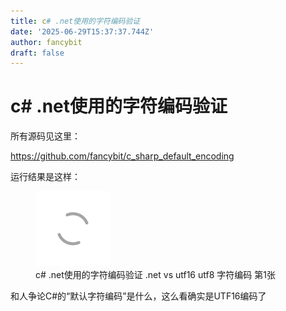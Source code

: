 ```yaml
---
title: c# .net使用的字符编码验证
date: '2025-06-29T15:37:37.744Z'
author: fancybit
draft: false
---
```

<div class="header"><h1 class="single-title animate__animated animate__pulse animate__faster">c# .net使用的字符编码验证</h1></div>

<div class="content" id="content"><p>所有源码见这里：</p><p><!-- raw HTML omitted --><a href="https://github.com/fancybit/c_sharp_default_encoding" target="_blank" rel="external nofollow noopener noreferrer">https://github.com/fancybit/c_sharp_default_encoding</a><!-- raw HTML omitted --></p><!-- raw HTML omitted --><!-- raw HTML omitted --><p>运行结果是这样：</p><p></p><figure><a class="lightgallery" href="https://www.fancybit.top/zb_users/upload/2019/09/201909201568979800122350.png" data-thumbnail="https://www.fancybit.top/zb_users/upload/2019/09/201909201568979800122350.png" data-sub-html="<h2>c# .net使用的字符编码验证  .net vs utf16 utf8 字符编码 第1张</h2><p>c# .net使用的字符编码验证  .net vs utf16 utf8 字符编码 第1张</p>"><img class="lazyload" src="/svg/loading.min.svg" data-src="https://www.fancybit.top/zb_users/upload/2019/09/201909201568979800122350.png" data-srcset="https://www.fancybit.top/zb_users/upload/2019/09/201909201568979800122350.png, https://www.fancybit.top/zb_users/upload/2019/09/201909201568979800122350.png 1.5x, https://www.fancybit.top/zb_users/upload/2019/09/201909201568979800122350.png 2x" data-sizes="auto" alt="c# .net使用的字符编码验证  .net vs utf16 utf8 字符编码 第1张" title="c# .net使用的字符编码验证  .net vs utf16 utf8 字符编码 第1张"></a><figcaption class="image-caption">c# .net使用的字符编码验证 .net vs utf16 utf8 字符编码 第1张</figcaption></figure><p></p><p>和人争论C#的“默认字符编码”是什么，这么看确实是UTF16编码了</p><!-- raw HTML omitted --></div>

